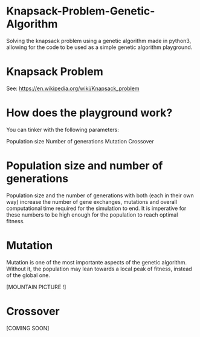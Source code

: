 # Knapsack-Problem-Genetic-Algorithm
Solving the knapsack problem using a genetic algorithm made in python3, allowing for the code to be used as a simple genetic algorithm playground.

# Knapsack Problem
See:
https://en.wikipedia.org/wiki/Knapsack_problem

# How does the playground work?
You can tinker with the following parameters:

Population size
Number of generations
Mutation
Crossover

# Population size and number of generations
Population size and the number of generations with both (each in their own way) increase the number of gene exchanges, mutations and overall computational time required for the simulation to end. It is imperative for these numbers to be high enough for the population to reach optimal fitness.

# Mutation
Mutation is one of the most importante aspects of the genetic algorithm. Without it, the population may lean towards a local peak of fitness, instead of the global one.

[MOUNTAIN PICTURE !]

# Crossover
[COMING SOON]
